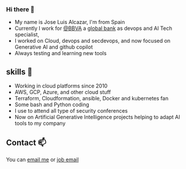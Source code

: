 ### Hi there 👋

- My name is Jose Luis Alcazar, I'm from Spain
- Currently I work for [@BBVA](https://github.com/BBVA) a [global bank](https://www.bbva.com/en/) as devops and AI Tech specialist,  
- I worked on Cloud, devops and secdevops, and now focused on Generative AI and github copilot
- Always testing and learning new tools

## skills 🤔

- Working in cloud platforms since 2010
- AWS, GCP, Azure, and other cloud stuff
- Terraform, Cloudformation, ansible, Docker and kubernetes fan 
- Some bash and Python coding
- I use to attend all type of security conferences
- Now on Artificial Generative Intelligence projects helping to adapt AI tools to my company
## Contact 📫

You can [email me](mailto:joseluisalcazar@gmail.com) or [job email](mailto:joseluis.alcazar.tech@bbva.com)
